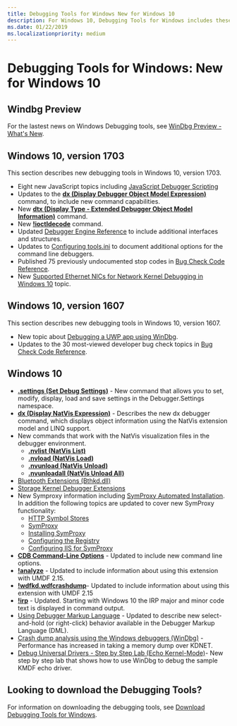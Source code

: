 ```yaml
---
title: Debugging Tools for Windows New for Windows 10
description: For Windows 10, Debugging Tools for Windows includes these new features.
ms.date: 01/22/2019
ms.localizationpriority: medium
---
```


# Debugging Tools for Windows: New for Windows 10

## <span id="Windbg_Preview"></span><span id="windbg_preview"></span><span id="WINDBG_PREVIEW"></span>Windbg Preview

For the lastest news on Windows Debugging tools, see [WinDbg Preview - What's New](windbg-what-is-new-preview.md).


## <span id="Windows_10__version_1703"></span><span id="windows_10__version_1703"></span><span id="WINDOWS_10__VERSION_1703"></span>Windows 10, version 1703

This section describes new debugging tools in Windows 10, version 1703.

-   Eight new JavaScript topics including [JavaScript Debugger Scripting](javascript-debugger-scripting.md)
-   Updates to the [**dx (Display Debugger Object Model Expression)**](dx--display-visualizer-variables-.md) command, to include new command capabilities.
-   New [**dtx (Display Type - Extended Debugger Object Model Information)**](dtx--display-type---extended-debugger-object-model-information-.md) command.
-   New [**!ioctldecode**](-ioctldecode.md) command.
-   Updated [Debugger Engine Reference](debugger-engine-reference.md) to include additional interfaces and structures.
-   Updates to [Configuring tools.ini](configuring-tools-ini.md) to document additional options for the command line debuggers.
-   Published 75 previously undocumented stop codes in [Bug Check Code Reference](bug-check-code-reference2.md).
-   New [Supported Ethernet NICs for Network Kernel Debugging in Windows 10](supported-ethernet-nics-for-network-kernel-debugging-in-windows-10.md) topic.

## <span id="Windows_10__version_1607"></span><span id="windows_10__version_1607"></span><span id="WINDOWS_10__VERSION_1607"></span>Windows 10, version 1607


This section describes new debugging tools in Windows 10, version 1607.

-   New topic about [Debugging a UWP app using WinDbg](debugging-a-uwp-app-using-windbg.md).
-   Updates to the 30 most-viewed developer bug check topics in [Bug Check Code Reference](bug-check-code-reference2.md).


## <span id="Windows_10"></span><span id="windows_10"></span><span id="WINDOWS_10"></span>Windows 10

-   [**.settings (Set Debug Settings)**](-settings--set-debug-settings-.md) - New command that allows you to set, modify, display, load and save settings in the Debugger.Settings namespace.
-   [**dx (Display NatVis Expression)**](dx--display-visualizer-variables-.md) - Describes the new dx debugger command, which displays object information using the NatVis extension model and LINQ support.
-   New commands that work with the NatVis visualization files in the debugger environment.
    -   [**.nvlist (NatVis List)**](-nvlist--natvis-list-.md)
    -   [**.nvload (NatVis Load)**](-nvload--natvis-load-.md)
    -   [**.nvunload (NatVis Unload)**](-nvunload--natvis-unload-.md)
    -   [**.nvunloadall (NatVis Unload All)**](-nvunloadall--natvis-unload-all-.md)
-   [Bluetooth Extensions (Bthkd.dll)](bluetooh-extensions--bthkd-dll-.md)
-   [Storage Kernel Debugger Extensions](storage-kernel-debugger-extensions.md)
-   New Symproxy information including [SymProxy Automated Installation](symproxy-automated-installation.md). In addition the following topics are updated to cover new SymProxy functionality:
    -   [HTTP Symbol Stores](http-symbol-stores.md)
    -   [SymProxy](symproxy.md)
    -   [Installing SymProxy](installing-symproxy.md)
    -   [Configuring the Registry](configuring-the-registry.md)
    -   [Configuring IIS for SymProxy](configuring-iis-for-symproxy.md)
-   [**CDB Command-Line Options**](cdb-command-line-options.md) - Updated to include new command line options.
-   [**!analyze**](-analyze.md) - Updated to include information about using this extension with UMDF 2.15.
-   [**!wdfkd.wdfcrashdump**](-wdfkd-wdfcrashdump.md)- Updated to include information about using this extension with UMDF 2.15
-   [**!irp**](-irp.md) - Updated. Starting with Windows 10 the IRP major and minor code text is displayed in command output.
-   [Using Debugger Markup Language](debugger-markup-language-commands.md) - Updated to describe new select-and-hold (or right-click) behavior available in the Debugger Markup Language (DML).
-   [Crash dump analysis using the Windows debuggers (WinDbg)](crash-dump-files.md) - Performance has increased in taking a memory dump over KDNET.
-   [Debug Universal Drivers - Step by Step Lab (Echo Kernel-Mode)](debug-universal-drivers---step-by-step-lab--echo-kernel-mode-.md)- New step by step lab that shows how to use WinDbg to debug the sample KMDF echo driver.

 
## Looking to download the Debugging Tools?

For information on downloading the debugging tools, see [Download Debugging Tools for Windows](debugger-download-tools.md).



